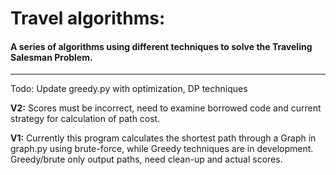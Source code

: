 # **Travel algorithms:**

#### A series of algorithms using different techniques to solve the Traveling Salesman Problem.
----

Todo: Update greedy.py with optimization, DP techniques

**V2:** Scores must be incorrect, need to examine borrowed code and current strategy for calculation of path cost.

**V1:** Currently this program calculates the shortest path through a Graph in graph.py using brute-force, while Greedy techniques are in development. Greedy/brute only output paths, need clean-up and actual scores.
